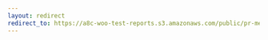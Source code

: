 ```yaml
---
layout: redirect
redirect_to: https://a8c-woo-test-reports.s3.amazonaws.com/public/pr-merge/42017/api/index.html
---
```

